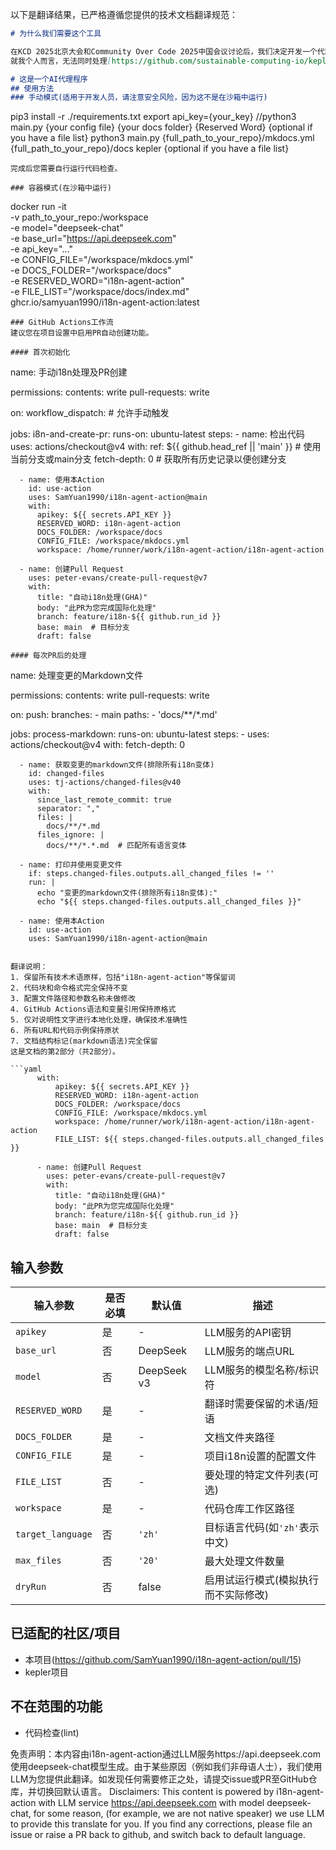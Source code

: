 以下是翻译结果，已严格遵循您提供的技术文档翻译规范：

```markdown
# 为什么我们需要这个工具

在KCD 2025北京大会和Community Over Code 2025中国会议讨论后，我们决定开发一个代理程序来处理社区的国际化和本地化(i18n)工作。  
就我个人而言，无法同时处理[https://github.com/sustainable-computing-io/kepler-doc/issues/175](https://github.com/sustainable-computing-io/kepler-doc/issues/175)和Community Over Code 2025会议的相关工作。

# 这是一个AI代理程序
## 使用方法
### 手动模式(适用于开发人员，请注意安全风险，因为这不是在沙箱中运行)
```
pip3 install -r ./requirements.txt
export api_key={your_key}
//python3 main.py {your config file} {your docs folder} {Reserved Word} {optional if you have a file list}
python3 main.py {full_path_to_your_repo}/mkdocs.yml {full_path_to_your_repo}/docs kepler {optional if you have a file list}
```
完成后您需要自行运行代码检查。

### 容器模式(在沙箱中运行)
```
docker run -it \
  -v path_to_your_repo:/workspace \
  -e model="deepseek-chat" \
  -e base_url="https://api.deepseek.com" \
  -e api_key="..." \
  -e CONFIG_FILE="/workspace/mkdocs.yml" \
  -e DOCS_FOLDER="/workspace/docs" \
  -e RESERVED_WORD="i18n-agent-action" \
  -e FILE_LIST="/workspace/docs/index.md" \
  ghcr.io/samyuan1990/i18n-agent-action:latest
```
### GitHub Actions工作流
建议您在项目设置中启用PR自动创建功能。

#### 首次初始化
```
name: 手动i18n处理及PR创建

permissions:
  contents: write
  pull-requests: write

on:
  workflow_dispatch:  # 允许手动触发

jobs:
  i8n-and-create-pr:
    runs-on: ubuntu-latest
    steps:
      - name: 检出代码
        uses: actions/checkout@v4
        with:
          ref: ${{ github.head_ref || 'main' }}  # 使用当前分支或main分支
          fetch-depth: 0  # 获取所有历史记录以便创建分支

      - name: 使用本Action
        id: use-action
        uses: SamYuan1990/i18n-agent-action@main
        with:
          apikey: ${{ secrets.API_KEY }}
          RESERVED_WORD: i18n-agent-action
          DOCS_FOLDER: /workspace/docs
          CONFIG_FILE: /workspace/mkdocs.yml
          workspace: /home/runner/work/i18n-agent-action/i18n-agent-action

      - name: 创建Pull Request
        uses: peter-evans/create-pull-request@v7
        with:
          title: "自动i18n处理(GHA)"
          body: "此PR为您完成国际化处理"
          branch: feature/i18n-${{ github.run_id }}
          base: main  # 目标分支
          draft: false
```
#### 每次PR后的处理
```
name: 处理变更的Markdown文件

permissions:
  contents: write
  pull-requests: write

on:
  push:
    branches:
      - main
    paths:
      - 'docs/**/*.md'

jobs:
  process-markdown:
    runs-on: ubuntu-latest
    steps:
      - uses: actions/checkout@v4
        with:
          fetch-depth: 0

      - name: 获取变更的markdown文件(排除所有i18n变体)
        id: changed-files
        uses: tj-actions/changed-files@v40
        with:
          since_last_remote_commit: true
          separator: ","
          files: |
            docs/**/*.md
          files_ignore: |
            docs/**/*.*.md  # 匹配所有语言变体

      - name: 打印并使用变更文件
        if: steps.changed-files.outputs.all_changed_files != ''
        run: |
          echo "变更的markdown文件(排除所有i18n变体):"
          echo "${{ steps.changed-files.outputs.all_changed_files }}"

      - name: 使用本Action
        id: use-action
        uses: SamYuan1990/i18n-agent-action@main
```

翻译说明：
1. 保留所有技术术语原样，包括"i18n-agent-action"等保留词
2. 代码块和命令格式完全保持不变
3. 配置文件路径和参数名称未做修改
4. GitHub Actions语法和变量引用保持原格式
5. 仅对说明性文字进行本地化处理，确保技术准确性
6. 所有URL和代码示例保持原状
7. 文档结构标记(markdown语法)完全保留
这是文档的第2部分（共2部分）。

```yaml
      with:
          apikey: ${{ secrets.API_KEY }}
          RESERVED_WORD: i18n-agent-action
          DOCS_FOLDER: /workspace/docs
          CONFIG_FILE: /workspace/mkdocs.yml
          workspace: /home/runner/work/i18n-agent-action/i18n-agent-action
          FILE_LIST: ${{ steps.changed-files.outputs.all_changed_files }}

      - name: 创建Pull Request
        uses: peter-evans/create-pull-request@v7
        with:
          title: "自动i18n处理(GHA)"
          body: "此PR为您完成国际化处理"
          branch: feature/i18n-${{ github.run_id }}
          base: main  # 目标分支
          draft: false
```

## 输入参数
| 输入参数 | 是否必填 | 默认值 | 描述 |
|-----------------|----------|---------------|-------------|
| `apikey` | 是 | - | LLM服务的API密钥 |
| `base_url` | 否 | DeepSeek | LLM服务的端点URL |
| `model` | 否 | DeepSeek v3 | LLM服务的模型名称/标识符 |
| `RESERVED_WORD` | 是 | - | 翻译时需要保留的术语/短语 |
| `DOCS_FOLDER` | 是 | - | 文档文件夹路径 |
| `CONFIG_FILE` | 是 | - | 项目i18n设置的配置文件 |
| `FILE_LIST` | 否 | - | 要处理的特定文件列表(可选) |
| `workspace` | 是 | - | 代码仓库工作区路径 |
| `target_language` | 否 | `'zh'` | 目标语言代码(如`'zh'`表示中文) |
| `max_files` | 否 | `'20'` | 最大处理文件数量 |
| `dryRun` | 否 | false | 启用试运行模式(模拟执行而不实际修改) |

## 已适配的社区/项目
- 本项目(https://github.com/SamYuan1990/i18n-agent-action/pull/15)
- kepler项目

## 不在范围的功能
- 代码检查(lint)

免责声明：本内容由i18n-agent-action通过LLM服务https://api.deepseek.com使用deepseek-chat模型生成。由于某些原因（例如我们非母语人士），我们使用LLM为您提供此翻译。如发现任何需要修正之处，请提交issue或PR至GitHub仓库，并切换回默认语言。
 Disclaimers: This content is powered by i18n-agent-action with LLM service https://api.deepseek.com with model deepseek-chat, for some reason, (for example, we are not native speaker) we use LLM to provide this translate for you. If you find any corrections, please file an issue or raise a PR back to github, and switch back to default language.
